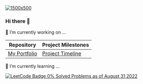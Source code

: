 [![1500x500](https://user-images.githubusercontent.com/28223640/186547908-0a6427f4-4c76-4821-8d64-be8f8241546e.jpg)](https://isaiahdavis.com/)
### Hi there 👋
🔭 I’m currently working on ...

|Repository                                                                     |Project Milestones                                                              |
|-------------------------------------------------------------------------------|-------------------------------------------------------------------------------|
|[My Portfolio](https://github.com/isaiahdaviscom/myportfolio)                  |[Project Timeline](https://github.com/users/isaiahdaviscom/projects/2)         |

🌱 I’m currently learning ...

<a href="https://leetcode.com/isaiahdaviscom/" target="_blank"><img src="https://img.shields.io/badge/dynamic/json?style=for-the-badge&labelColor=black&color=%23ffa116&label=Leetcode%20%7C%20Solved&query=solvedPercentage&url=https%3A%2F%2Fleetcode-badge.vercel.app%2Fapi%2Fusers%2Fisaiahdaviscom&logo=leetcode&logoColor=yellow" alt="LeetCode Badge 0% Solved Problems as of August 31 2022"></a>

<!--

https://www.markdownguide.org/basic-syntax/

**isaiahdaviscom/isaiahdaviscom** is a ✨ _special_ ✨ repository because its `README.md` (this file) appears on your GitHub profile.

Here are some ideas to get 
you started:

- 🔭 I’m currently working on ...
- 🌱 I’m currently learning ...
- 👯 I’m looking to collaborate on ...
- 🤔 I’m looking for help with ...
- 💬 Ask me about ...
- 📫 How to reach me: ...
- 😄 Pronouns: ...
- ⚡ Fun fact: ...
-->
